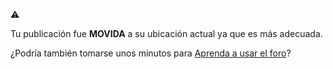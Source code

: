 :warning:

Tu publicación fue **MOVIDA** a su ubicación actual ya que es más adecuada.

¿Podría también tomarse unos minutos para [Aprenda a usar el foro](https://forum.arduino.cc/t/how-to-get-the-best-out-of-this-forum/679966)?
